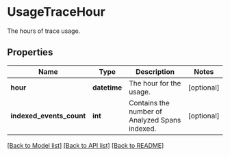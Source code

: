 # UsageTraceHour

The hours of trace usage.
## Properties
Name | Type | Description | Notes
------------ | ------------- | ------------- | -------------
**hour** | **datetime** | The hour for the usage. | [optional] 
**indexed_events_count** | **int** | Contains the number of Analyzed Spans indexed. | [optional] 

[[Back to Model list]](README.md#documentation-for-models) [[Back to API list]](README.md#documentation-for-api-endpoints) [[Back to README]](README.md)


